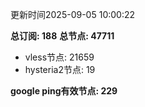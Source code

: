 更新时间2025-09-05 10:00:22

**总订阅: 188**
**总节点: 47711**
- vless节点: 21659
- hysteria2节点: 19

**google ping有效节点: 229**
